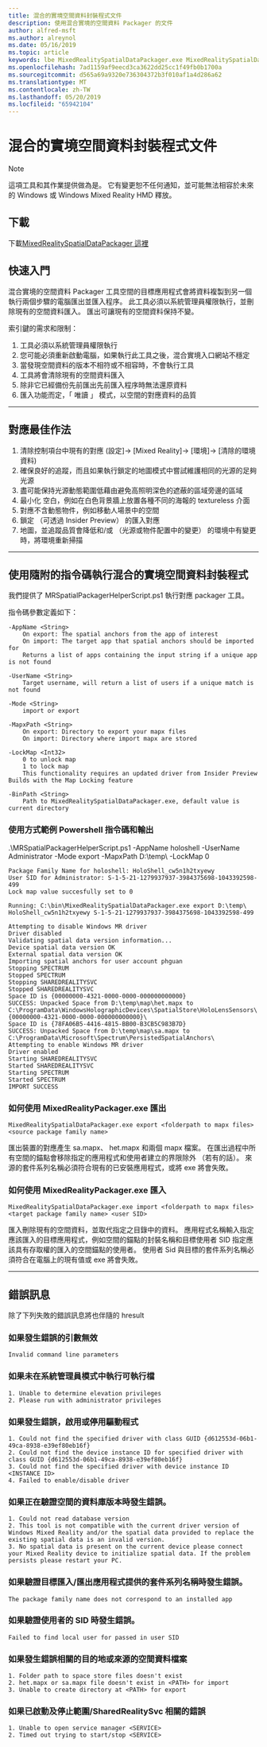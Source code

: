 ```yaml
---
title: 混合的實境空間資料封裝程式文件
description: 使用混合實境的空間資料 Packager 的文件
author: alfred-msft
ms.author: alreynol
ms.date: 05/16/2019
ms.topic: article
keywords: lbe MixedRealitySpatialDataPackager.exe MixedRealitySpatialDataPackager
ms.openlocfilehash: 7ad1159af9eecd3ca3622dd25cc1f49fb0b1700a
ms.sourcegitcommit: d565a69a9320e736304372b3f010af1a4d286a62
ms.translationtype: MT
ms.contentlocale: zh-TW
ms.lasthandoff: 05/20/2019
ms.locfileid: "65942104"
---
```

# <a name="mixed-reality-spatial-data-packager-documentation"></a>混合的實境空間資料封裝程式文件

>[!NOTE]
> 這項工具和其作業提供做為是。 它有變更恕不任何通知，並可能無法相容於未來的 Windows 或 Windows Mixed Reality HMD 釋放。

## <a name="download"></a>下載
 下載[MixedRealitySpatialDataPackager 這裡](http://download.microsoft.com/download/A/1/2/A12B8A90-B3F7-4ED9-A4BB-D59DDCDAA125/MixedRealitySpatialDataPackager.zip)

## <a name="quickstart"></a>快速入門

混合實境的空間資料 Packager 工具空間的目標應用程式會將資料複製到另一個執行兩個步驟的電腦匯出並匯入程序。 此工具必須以系統管理員權限執行，並刪除現有的空間資料匯入。 匯出可讓現有的空間資料保持不變。

索引鍵的需求和限制：

1. 工具必須以系統管理員權限執行 
2. 您可能必須重新啟動電腦，如果執行此工具之後，混合實境入口網站不穩定
3. 當發現空間資料的版本不相符或不相容時，不會執行工具
4. 工具將會清除現有的空間資料匯入
5. 除非它已經備份先前匯出先前匯入程序時無法還原資料
6. 匯入功能而定，「 唯讀 」 模式，以空間的對應資料的品質
***

## <a name="mapping-best-practices"></a>對應最佳作法

1. 清除控制項台中現有的對應 (設定]-> [Mixed Reality]-> [環境]-> [清除的環境資料)
2. 確保良好的追蹤，而且如果執行鎖定的地圖模式中嘗試維護相同的光源的足夠光源
3. 盡可能保持光源動態範圍低藉由避免高照明深色的遮蔽的區域旁邊的區域
4. 最小化 空白，例如在白色背景牆上放置各種不同的海報的 textureless 介面
5. 對應不含動態物件，例如移動人場景中的空間
6. 鎖定 （可透過 Insider Preview） 的匯入對應
7. 地圖，並追蹤品質會降低和/或 （光源或物件配置中的變更） 的環境中有變更時，將環境重新掃描
***

## <a name="running-mixed-reality-spatial-data-packager-with-companion-script"></a>使用隨附的指令碼執行混合的實境空間資料封裝程式

我們提供了 MRSpatialPackagerHelperScript.ps1 執行對應 packager 工具。 


指令碼參數定義如下：

```
-AppName <String>
    On export: The spatial anchors from the app of interest
    On import: The target app that spatial anchors should be imported for
    Returns a list of apps containing the input string if a unique app is not found

-UserName <String>
    Target username, will return a list of users if a unique match is not found

-Mode <String>
    import or export

-MapxPath <String>
    On export: Directory to export your mapx files
    On import: Directory where import mapx are stored

-LockMap <Int32>
    0 to unlock map
    1 to lock map
    This functionality requires an updated driver from Insider Preview Builds with the Map Locking feature

-BinPath <String>
    Path to MixedRealitySpatialDataPackager.exe, default value is current directory
```

### <a name="powershell-script-example-usage-and-output"></a>使用方式範例 Powershell 指令碼和輸出

.\MRSpatialPackagerHelperScript.ps1 -AppName holoshell -UserName Administrator -Mode export -MapxPath D:\temp\ -LockMap 0
```
Package Family Name for holoshell: HoloShell_cw5n1h2txyewy
User SID for Administrator: S-1-5-21-1279937937-3984375698-1043392598-499
Lock map value succesfully set to 0

Running: C:\bin\MixedRealitySpatialDataPackager.exe export D:\temp\ HoloShell_cw5n1h2txyewy S-1-5-21-1279937937-3984375698-1043392598-499

Attempting to disable Windows MR driver
Driver disabled
Validating spatial data version information...
Device spatial data version OK
External spatial data version OK
Importing spatial anchors for user account phguan
Stopping SPECTRUM
Stopped SPECTRUM
Stopping SHAREDREALITYSVC
Stopped SHAREDREALITYSVC
Space ID is {00000000-4321-0000-0000-000000000000}
SUCCESS: Unpacked Space from D:\temp\map\het.mapx to
C:\ProgramData\WindowsHolographicDevices\SpatialStore\HoloLensSensors\{00000000-4321-0000-0000-000000000000}\
Space ID is {78FA06B5-4416-4815-BB00-B3CB5C983B7D}
SUCCESS: Unpacked Space from D:\temp\map\sa.mapx to
C:\ProgramData\Microsoft\Spectrum\PersistedSpatialAnchors\
Attempting to enable Windows MR driver
Driver enabled
Starting SHAREDREALITYSVC
Started SHAREDREALITYSVC
Starting SPECTRUM
Started SPECTRUM
IMPORT SUCCESS
```

### <a name="how-to-export-using-mixedrealitypackagerexe"></a>如何使用 MixedRealityPackager.exe 匯出
```
MixedRealitySpatialDataPackager.exe export <folderpath to mapx files> <source package family name>    
```

匯出裝置的對應產生 sa.mapx、 het.mapx 和兩個 mapx 檔案。 在匯出過程中所有空間的錨點會移除指定的應用程式和使用者建立的界限除外 （若有的話）。 來源的套件系列名稱必須符合現有的已安裝應用程式，或將 exe 將會失敗。

### <a name="how-to-import-using-mixedrealitypackagerexe"></a>如何使用 MixedRealityPackager.exe 匯入
```
MixedRealitySpatialDataPackager.exe import <folderpath to mapx files> <target package family name> <user SID>
```
匯入刪除現有的空間資料，並取代指定之目錄中的資料。 應用程式名稱輸入指定應該匯入的目標應用程式，例如空間的錨點的封裝名稱和目標使用者 SID 指定應該具有存取權的匯入的空間錨點的使用者。 使用者 Sid 與目標的套件系列名稱必須符合在電腦上的現有值或 exe 將會失敗。


***
## <a name="error-messages"></a>錯誤訊息
除了下列失敗的錯誤訊息將也伴隨的 hresult

### <a name="if-there-was-an-error-invalid-arguments"></a>如果發生錯誤的引數無效
```
Invalid command line parameters
```

### <a name="if-the-executable-was-not-run-in-administrator-mode"></a>如果未在系統管理員模式中執行可執行檔
```
1. Unable to determine elevation privileges 
2. Please run with administrator privileges 
```

### <a name="if-there-was-an-error-enabling-or-disabling-the-driver"></a>如果發生錯誤，啟用或停用驅動程式
```
1. Could not find the specified driver with class GUID {d612553d-06b1-49ca-8938-e39ef80eb16f}
2. Could not find the device instance ID for specified driver with class GUID {d612553d-06b1-49ca-8938-e39ef80eb16f}
3. Could not find the specified driver with device instance ID <INSTANCE ID>
4. Failed to enable/disable driver
```

### <a name="if-there-was-an-error-validating-the-spatial-database-version"></a>如果正在驗證空間的資料庫版本時發生錯誤。
```
1. Could not read database version
2. This tool is not compatible with the current driver version of Windows Mixed Reality and/or the spatial data provided to replace the existing spatial data is an invalid version.
3. No spatial data is present on the current device please connect your Mixed Reality device to initialize spatial data. If the problem persists please restart your PC.
```

### <a name="if-there-was-an-error-validating-the-package-family-name-provided-for-target-importexport-app"></a>如果驗證目標匯入/匯出應用程式提供的套件系列名稱時發生錯誤。
```
The package family name does not correspond to an installed app
```

### <a name="if-there-was-an-error-validating-the-user-sid"></a>如果驗證使用者的 SID 時發生錯誤。
```
Failed to find local user for passed in user SID
```

### <a name="if-there-was-an-error-related-to-the-destination-or-source-spatial-data-files"></a>如果發生錯誤相關的目的地或來源的空間資料檔案
```
1. Folder path to space store files doesn't exist 
2. het.mapx or sa.mapx file doesn't exist in <PATH> for import
3. Unable to create directory at <PATH> for export
```

### <a name="if-there-was-an-error-related-to-starting-and-stoping-spectrumsharedrealitysvc"></a>如果已啟動及停止範圍/SharedRealitySvc 相關的錯誤
```
1. Unable to open service manager <SERVICE>
2. Timed out trying to start/stop <SERVICE>
```

